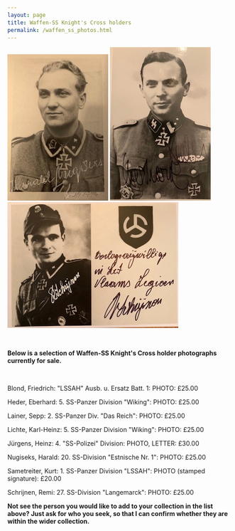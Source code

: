 ```yaml
---
layout: page
title: Waffen-SS Knight's Cross holders
permalink: /waffen_ss_photos.html
---
```


<div id="axisforces">
<p float="left">
<img src="./assets/Nugiseks.jpeg"/>
<img src="./assets/Heder.jpeg"/>
<img src="./assets/Remi Schrijnen.jpg"/>
</p>  
<br />  
<p><b>Below is a selection of Waffen-SS Knight's Cross holder photographs currently for sale.</b></p>
<br />
<p>Blond,	Friedrich: "LSSAH" Ausb. u. Ersatz Batt. 1:	PHOTO:	£25.00
<p>Heder,	Eberhard: 5. SS-Panzer Division "Wiking":	PHOTO:	£25.00
<p>Lainer,	Sepp: 2. SS-Panzer Div. "Das Reich":	PHOTO:	£25.00
<p>Lichte,	Karl-Heinz: 5. SS-Panzer Division "Wiking":	PHOTO:	£25.00
<p>Jürgens,	Heinz: 4. "SS-Polizei" Division:	PHOTO, LETTER:	£30.00
<p>Nugiseks,	Harald: 20. SS-Division "Estnische Nr. 1":	PHOTO:	£25.00
<p>Sametreiter,	Kurt:	1. SS-Panzer Division "LSSAH":	PHOTO (stamped signature):	£20.00
<p>Schrijnen,	Remi:	27. SS-Division "Langemarck":	PHOTO: £25.00
<br />
<p><b><centre>Not see the person you would like to add to your collection in the list above? Just ask for who you seek, so that I can confirm whether they are within the wider collection.
